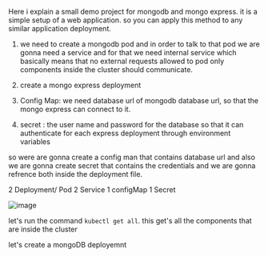 Here i explain a small demo project for mongodb and mongo express. it is a simple setup of a web application. so you can apply
this method to any similar application deployment.
 1. we need to create a mongodb pod and in order to talk to that pod we are gonna need a service and for that we need internal service
  which basically means that no external requests allowed to pod only components inside the
  cluster should communicate.
  
 2. create a mongo express deployment
 3. Config Map: we need database url of mongodb database url, so that the mongo express can connect to it.
 4. secret : the user name and password for the database so that it can authenticate for each express deployment through environment variables

so were are gonna create a config  man that contains database url and also we are gonna create secret that contains the credentials and we are gonna 
refrence both inside the deployment file.

2 Deployment/ Pod
2 Service
1 configMap
1 Secret

![image](https://user-images.githubusercontent.com/20774548/122664219-b031a600-d1bd-11eb-9750-d714a507823f.png)


let's run the command `kubectl get all`. this get's all the components that are inside the cluster

let's create a mongoDB deployemnt
